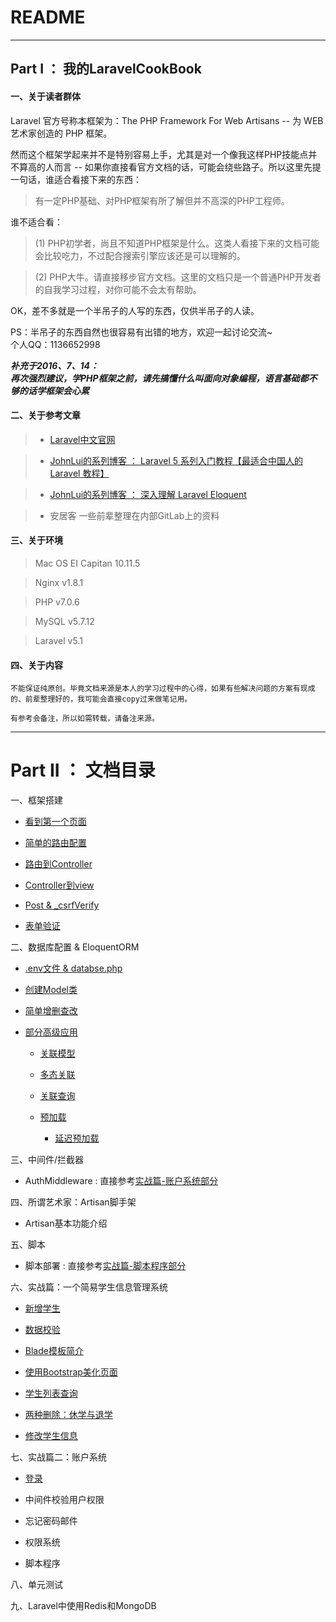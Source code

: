 # README

----------------

## Part I ： 我的LaravelCookBook

#### 一、关于读者群体

Laravel 官方号称本框架为：The PHP Framework For Web Artisans -- 为 WEB 艺术家创造的 PHP 框架。

然而这个框架学起来并不是特别容易上手，尤其是对一个像我这样PHP技能点并不算高的人而言 -- 如果你直接看官方文档的话，可能会绕些路子。所以这里先提一句话，谁适合看接下来的东西：

>   有一定PHP基础、对PHP框架有所了解但并不高深的PHP工程师。

谁不适合看：

>   (1) PHP初学者，尚且不知道PHP框架是什么。这类人看接下来的文档可能会比较吃力，不过配合搜索引擎应该还是可以理解的。

>   (2) PHP大牛。请直接移步官方文档。这里的文档只是一个普通PHP开发者的自我学习过程，对你可能不会太有帮助。

OK，差不多就是一个半吊子的人写的东西，仅供半吊子的人读。

PS：半吊子的东西自然也很容易有出错的地方，欢迎一起讨论交流~     
个人QQ：1136652998

***补充于2016、7、14：***    
***再次强烈建议，学PHP框架之前，请先搞懂什么叫面向对象编程，语言基础都不够的话学框架会心累***

#### 二、关于参考文章

>   * [Laravel中文官网](http://www.golaravel.com/)

>   * [JohnLui的系列博客 ： Laravel 5 系列入门教程【最适合中国人的 Laravel 教程】](https://lvwenhan.com/laravel/432.html)

>   * [JohnLui的系列博客 ： 深入理解 Laravel Eloquent](https://lvwenhan.com/laravel/421.html)

>   * 安居客 一些前辈整理在内部GitLab上的资料

#### 三、关于环境

>   Mac OS EI Capitan 10.11.5

>   Nginx   v1.8.1

>   PHP     v7.0.6

>   MySQL   v5.7.12

>   Laravel v5.1

#### 四、关于内容

    不能保证纯原创。毕竟文档来源是本人的学习过程中的心得，如果有些解决问题的方案有现成的、前辈整理好的，我可能会直接copy过来做笔记用。

    有参考会备注，所以如需转载，请备注来源。
------------------------------

# Part II ： 文档目录

一、框架搭建

* [看到第一个页面](./route.md#一第一个laravel页面)

* [简单的路由配置](./route.md#二laravel路由的简单应用)

* [路由到Controller](./route.md#三路由到Controller)

* [Controller到view](./route.md#四Controller到view)

* [Post & \_csrfVerify](./route.md#2表单--_csrf验证)

* [表单验证](./route.md#3表单校验)

二、数据库配置 & EloquentORM

* [.env文件 & databse.php](./db.md##1-env--databasephp)

* [创建Model类](./db.md#2创建model)

* [简单增删查改](./db.md#二eloquent-orm的基本语法)

* [部分高级应用](./db.md#三orm-提升)

  * [关联模型](./db.md#3关联模型)             

  * [多态关联](./db.md#4多态关联)                 

  * [关联查询](./db.md#5关联查询)

  * [预加载](./db.md#6预加载) 

    * [延迟预加载](./db.md#7延迟预加载)         

三、中间件/拦截器

* AuthMiddleware : 直接参考[实战篇-账户系统部分](./student.md)

四、所谓艺术家：Artisan脚手架

* Artisan基本功能介绍

五、脚本 

* 脚本部署 : 直接参考[实战篇-脚本程序部分](./student.md)

六、实战篇：一个简易学生信息管理系统

* [新增学生](./student.md#4新增学生页面)

* [数据校验](./student.md#5表单数据校验)

* [Blade模板简介](./student.md#6Blade模板简介)

* [使用Bootstrap美化页面](./student.md#7使用Bootstrap美化页面)

* [学生列表查询](./student.md#8学生列表查询)

* [两种删除：休学与退学](./student.md#9删除学生休学与退学)

* [修改学生信息](./student.md#10编辑学生信息)

七、实战篇二：账户系统

* [登录](./account.md)

* 中间件校验用户权限

* 忘记密码邮件 

* 权限系统

* 脚本程序

八、单元测试

九、Laravel中使用Redis和MongoDB